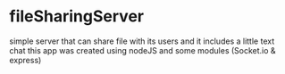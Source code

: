 # fileSharingServer

simple server that can share file with its users and it includes a little text chat
this app was created using nodeJS and some modules (Socket.io & express)
